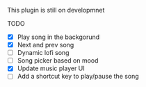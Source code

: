 This plugin is still on developmnet

TODO
- [x] Play song in the backgorund
- [x] Next and prev song
- [ ] Dynamic lofi song
- [ ] Song picker based on mood
- [x] Update music player UI
- [ ] Add a shortcut key to play/pause the song
